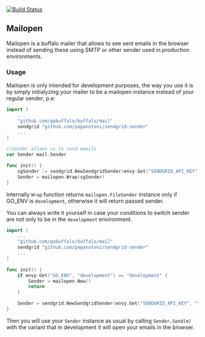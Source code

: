 [![Build Status](https://travis-ci.org/paganotoni/mailopen.svg?branch=master)](https://travis-ci.org/paganotoni/mailopen)

## Mailopen

Mailopen is a buffalo mailer that allows to see sent emails in the browser instead of sending these using SMTP or other sender used in production environments.

### Usage

Mailopen is only intended for development purposes, the way you use it is by simply initialyzing your mailer to be a mailopen instance instead of your regular sender, p.e:

```go
import (
    ...
    "github.com/gobuffalo/buffalo/mail"
    sendgrid "github.com/paganotoni/sendgrid-sender"
    ...
)

//Sender allows us to send emails
var Sender mail.Sender

func init() {
    sgSender := sendgrid.NewSendgridSender(envy.Get("SENDGRID_API_KEY", ""))
    Sender = mailopen.Wrap(sgSender)
}
```

Internally `Wrap` function returns `mailopen.FileSender` instance only if GO_ENV is `development`, otherwise it will return passed sender.

You can always write it yourself in case your conditions to switch sender are not only to be in the `development` environment.

```go
import (
    ...
    "github.com/gobuffalo/buffalo/mail"
    sendgrid "github.com/paganotoni/sendgrid-sender"
    ...
)

func init() {
    if envy.Get("GO_ENV", "development") == "development" {
        Sender = mailopen.New()
		return
    }

    Sender = sendgrid.NewSendgridSender(envy.Get("SENDGRID_API_KEY", ""))
}
```

Then you will use your `Sender` instance as usual by calling `Sender.Send(m)` with the variant that in development it will open your emails in the browser.
